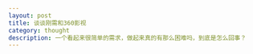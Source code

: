 ```yaml
---
layout: post
title: 谈谈刚需和360影视
category: thought
description: 一个看起来很简单的需求，做起来真的有那么困难吗，到底是怎么回事？
---
```


[SilentVally]:    http://silentvally.github.io  "SilentVally"
